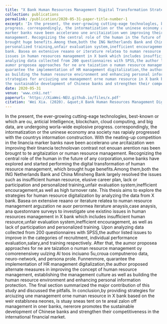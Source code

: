 ```yaml
---
title: "X Bank Human Resources Management Digital Transformation Strategy Design"
collection: publications
permalink: /publication/2020-05-31-paper-title-number-1
excerpt: 'In the present, the ever-growing cutting-eage technologles, best-known or which are ou, anticial Intelligence, blockchain, cloud computing, and big data, are undergoing worla-wide explosive
progress. correspondingly, the intormatization or the uninese economy ana society nas rapialy progressed with the countrys intormation construction. With the neating-up competition in the linancia
marker banks nave been accelerano une arcitaization wen improving their tinancia technolovan contrast not enouan arention nas been brougnt to te argitaization or numan resource
management. Recognizing the central role of the human in the future of any corporation,some banks have explored and started performing the digital transformation of human resource management, which
brought huge benefits.Among them,both the ING Netherlands Bank and China Minsheng Bank largely resolved the issues such as insufficient human resource, elusive career plan, lack or participation and
personalized training,unfair evaluation system,inefficient encouragement,as well as high turnover rate. This thesis aims to explore the strategies for human resource digitalization by analyzing the data from X
bank. Basea on extensive reaano or iterature relatea to numan resource management arguzation ne auor perormea iterature anaysis,case anaysis, ana questonnare surveys to investigate une existino
issues in human resources management in X bank which includes insufficient human resource,unfair evaluation system,inefficient encouragement, as well as lack of participation and personalized training. Upon
analyzing data collected from 200 questionnaires with SPSS,the author listed issues to improve in the categories of recruitment, individual performance evaluation,salary,and training respectively. After that, the
aumor proposea approaches for ne are taization o numan resource management oy comorenensivey uulzing Al toos inciuano 5u,croua computneroo data, neuro-network, and persona prole. Funnenmore,
quarantee the implementation of HR management digitalization,the author proposed alternate measures in improving the concept of human resource management, establishing the management culture as well
as building the human resource environment and enhancing personal information protection. The final section summarized the major contribution of this study and discussed the pitfalls. In conclusion,by providing
strategies for arciuzing une management orne numan resource in X bank based on the weir establsnea neones, is stuay sneas tent on te areal zalon off management in oner banks, nererore promotes
the sustainable development of Chinese banks and strengthen their competitiveness in the international financial market.'
date: 2020-05-31
venue: 'www.cnki.net'
paperurl: 'https://XiaWei-NEU.github.io/files/x.pdf'
citation: 'Wei Xia. (2020). &quot;X Bank Human Resources Management Digital Transformation Strategy Design.&quot; <i>China's Excellent Master's Thesis Full Text Database</i>. 1(1).'
---
```


In the present, the ever-growing cutting-eage technologles, best-known or which are ou, anticial Intelligence, blockchain, cloud computing, and big data, are undergoing worla-wide explosive
progress. correspondingly, the intormatization or the uninese economy ana society nas rapialy progressed with the countrys intormation construction. With the neating-up competition in the linancia
marker banks nave been accelerano une arcitaization wen improving their tinancia technolovan contrast not enouan arention nas been brougnt to te argitaization or numan resource
management. Recognizing the central role of the human in the future of any corporation,some banks have explored and started performing the digital transformation of human resource management, which
brought huge benefits.Among them,both the ING Netherlands Bank and China Minsheng Bank largely resolved the issues such as insufficient human resource, elusive career plan, lack or participation and
personalized training,unfair evaluation system,inefficient encouragement,as well as high turnover rate. This thesis aims to explore the strategies for human resource digitalization by analyzing the data from X
bank. Basea on extensive reaano or iterature relatea to numan resource management arguzation ne auor perormea iterature anaysis,case anaysis, ana questonnare surveys to investigate une existino
issues in human resources management in X bank which includes insufficient human resource,unfair evaluation system,inefficient encouragement, as well as lack of participation and personalized training. Upon
analyzing data collected from 200 questionnaires with SPSS,the author listed issues to improve in the categories of recruitment, individual performance evaluation,salary,and training respectively. After that, the
aumor proposea approaches for ne are taization o numan resource management oy comorenensivey uulzing Al toos inciuano 5u,croua computneroo data, neuro-network, and persona prole. Funnenmore,
quarantee the implementation of HR management digitalization,the author proposed alternate measures in improving the concept of human resource management, establishing the management culture as well
as building the human resource environment and enhancing personal information protection. The final section summarized the major contribution of this study and discussed the pitfalls. In conclusion,by providing
strategies for arciuzing une management orne numan resource in X bank based on the weir establsnea neones, is stuay sneas tent on te areal zalon off management in oner banks, nererore promotes
the sustainable development of Chinese banks and strengthen their competitiveness in the international financial market.
